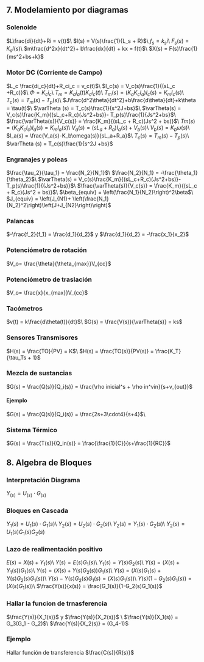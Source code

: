 
## 7. Modelamiento por diagramas

### Solenoide

$L\frac{di}{dt}+Ri = v(t)$\\
$I(s) = V(s)\frac{1}{L_s + R}$\\
$f_s = k_s i$\\
$F_s(s) = K_s I(s)$\\
$m\frac{d^2x}{dt^2}+ b\frac{dx}{dt} + kx = f(t)$\\
$X(s) = F(s)\frac{1}{ms^2+bs+k}$
### Motor DC (Corriente de Campo)

$L_c \frac{di_c}{dt}+R_ci_c = v_c(t)$\\
$I_c(s) = V_c(s)\frac{1}{(sL_c +R_c)}$\\
$\Phi = K_ci_c$\\
$T_m = K_ai_a(t)K_ci_c(t)$\\
$T_m(s) = (K_aK_cI_a)I_c(s) = K_mI_c(s)$\\
$T_c(s) = T_m(s) - T_p(s)$\\
$J\frac{d^2\theta}{dt^2}+b\frac{d\theta}{dt}+k\theta = \tau(t)$\\
$\varTheta (s) = T_c(s)\frac{1}{s^2J+bs}$\\
$\varTheta(s) = V_c(s)\frac{K_m}{(sL_c+R_c)(Js^2+bs)}- T_p(s)\frac{1}{Js^2+bs}$\\
$\frac{\varTheta(s)}{V_c(s)} = \frac{K_m}{(sL_c + R_c)(Js^2 + bs)}$\\
$Tm(s) = (K_aK_cI_c)I_a(s) = K_mI_a(s)$\\
$V_a(s) = (sL_a+R_a)I_a(s) + V_b(s)$\\
$V_b(s) = K_b\omega(s)$\\
$I_a(s) = \frac{V_a(s)-K_b\omega(s)}{sL_a+R_a}$\\
$T_c(s) = T_m(s) - T_p(s)$\\
$\varTheta (s) = T_c(s)\frac{1}{s^2J +bs}$
### Engranajes y poleas

$\frac{\tau_2}{\tau_1} = \frac{N_2}{N_1}$\\
$\frac{N_2}{N_1} = -\frac{\theta_1}{\theta_2}$\\
$\varTheta(s) = V_c(s)\frac{K_m}{(sL_c+R_c)(Js^2+bs)}-T_p(s)\frac{1}{(Js^2+bs)}$\\
$\frac{\varTheta(s)}{V_c(s)} = \frac{K_m}{(sL_c + R_c)(Js^2 + bs)}$\\
$\beta_{equiv} = \left(\frac{N_1}{N_2}\right)^2\beta$\\
$J_{equiv} = \left(J_{N1}+ \left(\frac{N_1}{N_2}^2\right)\left(J+J_{N2}\right)\right)$
### Palancas

$-\frac{f_2}{f_1} = \frac{d_1}{d_2}$ y $\frac{d_1}{d_2} = -\frac{x_1}{x_2}$
### Potenciómetro de rotación

$V_o= \frac{\theta}{\theta_{max}}V_{cc}$
### Potenciómetro de traslación

$V_o= \frac{x}{x_{max}}V_{cc}$
### Tacómetros

$v(t) = k\frac{d\theta(t)}{dt}$\\
$G(s) = \frac{V(s)}{\varTheta(s)} = ks$
### Sensores Transmisores

$H(s) = \frac{TO}{PV} = K$\\
$H(s) = \frac{TO(s)}{PV(s)} = \frac{K_T}{\tau_Ts + 1}$
### Mezcla de sustancias

$G(s) = \frac{Q(s)}{Q_i(s)} = \frac{\rho inicial^s + \rho in^vin}{s+v_{out}}$
#### Ejemplo

$G(s) = \frac{Q(s)}{Q_i(s)} = \frac{2s+3\cdot4}{s+4}$\\
### Sistema Térmico

$G(s) = \frac{T(s)}{Q_in(s)} = \frac{\frac{1}{C}}{s+\frac{1}{RC}}$
## 8. Algebra de Bloques

### Interpretación Diagrama

$Y_{(s)} = U_{(s)} \cdot G_{(s)}$
### Bloques en Cascada

$Y_1{(s)} = U_1{(s)} \cdot G_1{(s)}$\\
$Y_2{(s)} = U_2{(s)} \cdot G_2{(s)}$\\
$Y_2{(s)} = Y_1{(s)} \cdot G_2{(s)}$\\
$Y_2{(s)} = U_1{(s)}G_1{(s)}G_2{(s)}$
### Lazo de realimentación positivo

$E(s) = X(s) + Y_1(s)$\\
$Y(s) = E(s)G_1(s)$\\
$Y_1(s) = Y(s)G_2(s)$\\
$Y(s) = \left(X(s)+Y_1(s)\right)G_1(s)$\\
$Y(s) = \left(X(s)+Y(s)G_2(s)\right)G_1(s)$\\
$Y(s) = \left(X(s)G_1(s)+Y(s)G_2(s)G_1(s)\right)$\\
$Y(s) - Y(s)G_2(s)G_1(s) = (X(s)G_1(s))$\\
$Y(s)(1-G_2(s)G_1(s)) = (X(s)G_1(s))$\\
$\frac{Y(s)}{x(s)} = \frac{G_1(s)}{1-G_2(s)G_1(s)}$
### Hallar la funcion de trnasferencia

$\frac{Y(s)}{X_1(s)}$ y $\frac{Y(s)}{X_2(s)}$ \\
$\frac{Y(s)}{X_1(s)} = G_3(G_1 - G_2)$\\
$\frac{Y(s)}{X_2(s)} = (G_4-1)$
### Ejemplo

Hallar función de transferencia $\frac{C(s)}{R(s)}$

